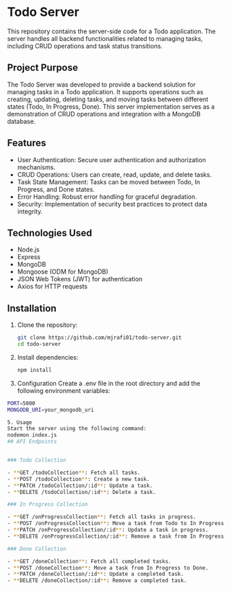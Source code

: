 # Todo Server

This repository contains the server-side code for a Todo application. The server handles all backend functionalities related to managing tasks, including CRUD operations and task status transitions.

## Project Purpose

The Todo Server was developed to provide a backend solution for managing tasks in a Todo application. It supports operations such as creating, updating, deleting tasks, and moving tasks between different states (Todo, In Progress, Done). This server implementation serves as a demonstration of CRUD operations and integration with a MongoDB database.

## Features

- User Authentication: Secure user authentication and authorization mechanisms.
- CRUD Operations: Users can create, read, update, and delete tasks.
- Task State Management: Tasks can be moved between Todo, In Progress, and Done states.
- Error Handling: Robust error handling for graceful degradation.
- Security: Implementation of security best practices to protect data integrity.

## Technologies Used

- Node.js
- Express
- MongoDB
- Mongoose (ODM for MongoDB)
- JSON Web Tokens (JWT) for authentication
- Axios for HTTP requests

## Installation

1. Clone the repository:
   ```sh
   git clone https://github.com/mjrafi01/todo-server.git
   cd todo-server
   
2. Install dependencies:
   ```sh
   npm install

3. Configuration
Create a .env file in the root directory and add the following environment variables:
```sh
PORT=5000
MONGODB_URI=your_mongodb_uri

5. Usage
Start the server using the following command:
nodemon index.js
## API Endpoints


### Todo Collection

- **GET /todoCollection**: Fetch all tasks.
- **POST /todoCollection**: Create a new task.
- **PATCH /todoCollection/:id**: Update a task.
- **DELETE /todoCollection/:id**: Delete a task.

### In Progress Collection

- **GET /onProgressCollection**: Fetch all tasks in progress.
- **POST /onProgressCollection**: Move a task from Todo to In Progress.
- **PATCH /onProgressCollection/:id**: Update a task in progress.
- **DELETE /onProgressCollection/:id**: Remove a task from In Progress.

### Done Collection

- **GET /doneCollection**: Fetch all completed tasks.
- **POST /doneCollection**: Move a task from In Progress to Done.
- **PATCH /doneCollection/:id**: Update a completed task.
- **DELETE /doneCollection/:id**: Remove a completed task.

   

   
